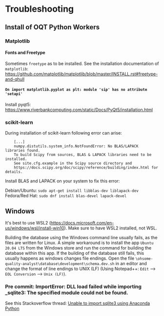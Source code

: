 # Troubleshooting


## Install of OQT Python Workers


### Matplotlib


#### Fonts and Freetype

Sometimes `freetype` as to be installed. See the installation documentation of `matplotlib`: https://github.com/matplotlib/matplotlib/blob/master/INSTALL.rst#freetype-and-qhull


#### `On import matplotlib.pyplot as plt: module 'sip' has no attribute 'setapi'`

Install pyqt5: https://www.riverbankcomputing.com/static/Docs/PyQt5/installation.html


### scikit-learn

During installation of scikit-learn following error can arise:
```
    [...]
    numpy.distutils.system_info.NotFoundError: No BLAS/LAPACK libraries found.
    To build Scipy from sources, BLAS & LAPACK libraries need to be installed.
    See site.cfg.example in the Scipy source directory and
    https://docs.scipy.org/doc/scipy/reference/building/index.html for details.
```

Install BLAS and LAPACK on your system to fix this error:

Debian/Ubuntu: `sudo apt-get install libblas-dev liblapack-dev`
Fedora/Red Hat: `sudo dnf install blas-devel lapack-devel`

## Windows

It's best to use WSL2 (https://docs.microsoft.com/en-us/windows/wsl/install-win10). Make sure to have WSL2 installed, not WSL.

Building the database using the Windows command line usually fails, as the files are written for Linux. A simple workaround is to install the app `Ubuntu 20.04 LTS` from the Windows store and run the command for building the database within this app. 
If the building of the database still fails, this usually happens as windows changes file endings. Open the file `\ohsome-quality-analyst\database\development\schema.dev.sh` in an editor and change the format of line endings to UNIX (LF) (Using Notepad++: `Edit` --> `EOL Conversion` --> `Unix (LF)`).


### Pre commit: ImportError: DLL load failed while importing \_sqlite3: The specified module could not be found.

See this Stackoverflow thread: [Unable to import sqlite3 using Anaconda Python](https://stackoverflow.com/questions/54876404/unable-to-import-sqlite3-using-anaconda-python)
